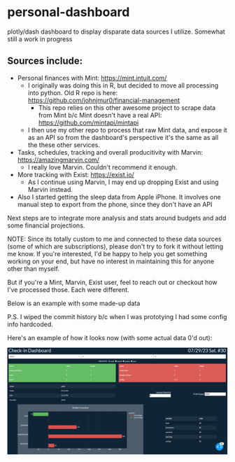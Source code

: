 
# personal-dashboard
plotly/dash dashboard to display disparate data sources I utilize. Somewhat still a work in progress

Sources include:
-
  - Personal finances with Mint: https://mint.intuit.com/
    - I originally was doing this in R, but decided to move all processing into python. Old R repo is here: https://github.com/johnjmur0/financial-management
      - This repo relies on this other awesome project to scrape data from Mint b/c Mint doesn't have a real API: https://github.com/mintapi/mintapi
     - I then use my other repo to process that raw Mint data, and expose it as an API so from the dashboard's perspective it's the same as all the these other  services.
  - Tasks, schedules, tracking and overall producitivity with Marvin: https://amazingmarvin.com/
    - I really love Marvin. Couldn't recommend it enough.
  - More tracking with Exist: https://exist.io/
    - As I continue using Marvin, I may end up dropping Exist and using Marvin instead.
  - Also I started getting the sleep data from Apple iPhone. It involves one manual step to export from the phone, since they don't have an API

Next steps are to integrate more analysis and stats around budgets and add some financial projections.

NOTE: Since its totally custom to me and connected to these data sources (some of which are subscriptions), please don't try to fork it without letting me know.
If you're interested, I'd be happy to help you get something working on your end, but have no interest in maintaining this for anyone other than myself.

But if you're a Mint, Marvin, Exist user, feel to reach out or checkout how I've processed those. Each were different.

Below is an example with some made-up data

P.S. I wiped the commit history b/c when I was prototying I had some config info hardcoded.

Here's an example of how it looks now (with some actual data 0'd out):

![image](image.png)
